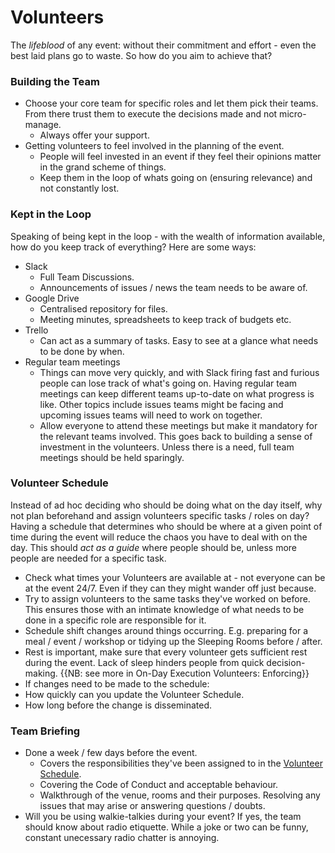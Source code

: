 # Volunteers

The *lifeblood* of any event: without their commitment and effort - even the best laid plans go to waste.  So how do you aim to achieve that?  

### Building the Team

- Choose your core team for specific roles and let them pick their teams.  From there trust them to execute the decisions made and not micro-manage.  
  - Always offer your support.
- Getting volunteers to feel involved in the planning of the event.
  - People will feel invested in an event if they feel their opinions matter in the grand scheme of things.
  - Keep them in the loop of whats going on (ensuring relevance) and not constantly lost.


### Kept in the Loop

Speaking of being kept in the loop - with the wealth of information available, how do you keep track of everything?  Here are some ways:

- Slack
  - Full Team Discussions.
  - Announcements of issues / news the team needs to be aware of.
- Google Drive
  - Centralised repository for files.
  - Meeting minutes, spreadsheets to keep track of budgets etc.
- Trello
  - Can act as a summary of tasks.  Easy to see at a glance what needs to be done by when.
- Regular team meetings
  - Things can move very quickly, and with Slack firing fast and furious people can lose track of what's going on.  Having regular team meetings can keep different teams up-to-date on what progress is like.  Other topics include issues teams might be facing and upcoming issues teams will need to work on together.
  - Allow everyone to attend these meetings but make it mandatory for the relevant teams involved.  This goes back to building a sense of investment in the volunteers.  Unless there is a need, full team meetings should be held sparingly.


### Volunteer Schedule

Instead of ad hoc deciding who should be doing what on the day itself, why not plan beforehand and assign volunteers specific tasks / roles on day?  Having a schedule that determines who should be where at a given point of time during the event will reduce the chaos you have to deal with on the day.  This should *act as a guide* where people should be, unless more people are needed for a specific task.

- Check what times your Volunteers are available at - not everyone can be at the event 24/7. Even if they can they might wander off just because.
- Try to assign volunteers to the same tasks they've worked on before.  This ensures those with an intimate knowledge of what needs to be done in a specific role are responsible for it.
- Schedule shift changes around things occurring. E.g. preparing for a meal / event / workshop or tidying up the Sleeping Rooms before / after.
- Rest is important, make sure that every volunteer gets sufficient rest during the event. Lack of sleep hinders people from quick decision-making.  {{NB: see more in On-Day Execution Volunteers: Enforcing}}
- If changes need to be made to the schedule:
 - How quickly can you update the Volunteer Schedule.
 - How long before the change is disseminated.


### Team Briefing

- Done a week / few days before the event.
  - Covers the responsibilities they've been assigned to in the [Volunteer Schedule](Pre-Event/Volunteers.md#Volunteer-Schedule).
  - Covering the Code of Conduct and acceptable behaviour.
  - Walkthrough of the venue, rooms and their purposes.  Resolving any issues that may arise or answering questions / doubts.
- Will you be using walkie-talkies during your event?  If yes, the team should know about radio etiquette.  While a joke or two can be funny, constant unecessary radio chatter is annoying. 